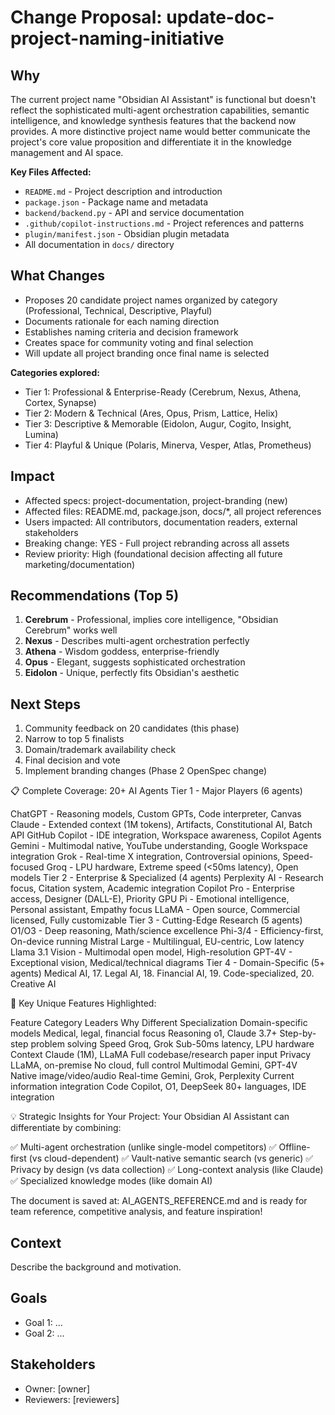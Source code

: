 # Change Proposal: update-doc-project-naming-initiative

## Why

The current project name "Obsidian AI Assistant" is functional but doesn't reflect the sophisticated multi-agent orchestration capabilities, semantic intelligence, and knowledge synthesis features that the backend now provides. A more distinctive project name would better communicate the project's core value proposition and differentiate it in the knowledge management and AI space.

**Key Files Affected:**
- `README.md` - Project description and introduction
- `package.json` - Package name and metadata
- `backend/backend.py` - API and service documentation
- `.github/copilot-instructions.md` - Project references and patterns
- `plugin/manifest.json` - Obsidian plugin metadata
- All documentation in `docs/` directory

## What Changes

- Proposes 20 candidate project names organized by category (Professional, Technical, Descriptive, Playful)
- Documents rationale for each naming direction
- Establishes naming criteria and decision framework
- Creates space for community voting and final selection
- Will update all project branding once final name is selected

**Categories explored:**
- Tier 1: Professional & Enterprise-Ready (Cerebrum, Nexus, Athena, Cortex, Synapse)
- Tier 2: Modern & Technical (Ares, Opus, Prism, Lattice, Helix)
- Tier 3: Descriptive & Memorable (Eidolon, Augur, Cogito, Insight, Lumina)
- Tier 4: Playful & Unique (Polaris, Minerva, Vesper, Atlas, Prometheus)

## Impact

- Affected specs: project-documentation, project-branding (new)
- Affected files: README.md, package.json, docs/*, all project references
- Users impacted: All contributors, documentation readers, external stakeholders
- Breaking change: YES - Full project rebranding across all assets
- Review priority: High (foundational decision affecting all future marketing/documentation)

## Recommendations (Top 5)

1. **Cerebrum** - Professional, implies core intelligence, "Obsidian Cerebrum" works well
2. **Nexus** - Describes multi-agent orchestration perfectly
3. **Athena** - Wisdom goddess, enterprise-friendly
4. **Opus** - Elegant, suggests sophisticated orchestration
5. **Eidolon** - Unique, perfectly fits Obsidian's aesthetic

## Next Steps

1. Community feedback on 20 candidates (this phase)
2. Narrow to top 5 finalists
3. Domain/trademark availability check
4. Final decision and vote
5. Implement branding changes (Phase 2 OpenSpec change)

📋 Complete Coverage: 20+ AI Agents
Tier 1 - Major Players (6 agents)

ChatGPT - Reasoning models, Custom GPTs, Code interpreter, Canvas
Claude - Extended context (1M tokens), Artifacts, Constitutional AI, Batch API
GitHub Copilot - IDE integration, Workspace awareness, Copilot Agents
Gemini - Multimodal native, YouTube understanding, Google Workspace integration
Grok - Real-time X integration, Controversial opinions, Speed-focused
Groq - LPU hardware, Extreme speed (<50ms latency), Open models
Tier 2 - Enterprise & Specialized (4 agents)
Perplexity AI - Research focus, Citation system, Academic integration
Copilot Pro - Enterprise access, Designer (DALL-E), Priority GPU
Pi - Emotional intelligence, Personal assistant, Empathy focus
LLaMA - Open source, Commercial licensed, Fully customizable
Tier 3 - Cutting-Edge Research (5 agents)
O1/O3 - Deep reasoning, Math/science excellence
Phi-3/4 - Efficiency-first, On-device running
Mistral Large - Multilingual, EU-centric, Low latency
Llama 3.1 Vision - Multimodal open model, High-resolution
GPT-4V - Exceptional vision, Medical/technical diagrams
Tier 4 - Domain-Specific (5+ agents)
Medical AI, 17. Legal AI, 18. Financial AI, 19. Code-specialized, 20. Creative AI

🎯 Key Unique Features Highlighted:

Feature Category	Leaders	Why Different
Specialization	Domain-specific models	Medical, legal, financial focus
Reasoning	o1, Claude 3.7+	Step-by-step problem solving
Speed	Groq, Grok	Sub-50ms latency, LPU hardware
Context	Claude (1M), LLaMA	Full codebase/research paper input
Privacy	LLaMA, on-premise	No cloud, full control
Multimodal	Gemini, GPT-4V	Native image/video/audio
Real-time	Gemini, Grok, Perplexity	Current information integration
Code	Copilot, O1, DeepSeek	80+ languages, IDE integration

💡 Strategic Insights for Your Project:
Your Obsidian AI Assistant can differentiate by combining:

✅ Multi-agent orchestration (unlike single-model competitors)
✅ Offline-first (vs cloud-dependent)
✅ Vault-native semantic search (vs generic)
✅ Privacy by design (vs data collection)
✅ Long-context analysis (like Claude)
✅ Specialized knowledge modes (like domain AI)

The document is saved at: 
AI_AGENTS_REFERENCE.md and is ready for team reference,
competitive analysis, and feature inspiration!

## Context

Describe the background and motivation.


## Goals

- Goal 1: ...
- Goal 2: ...


## Stakeholders

- Owner: [owner]
- Reviewers: [reviewers]

